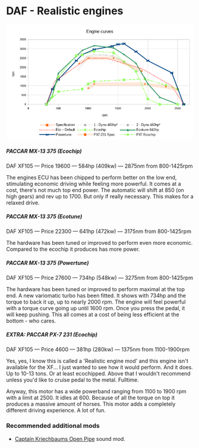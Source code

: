 # DAF - Realistic engines

![Torque curves](README-CURVES.png "Torque curves")

##### PACCAR MX-13 375 (Ecochip)

DAF XF105 — Price 19600 — 584hp (409kw) — 2875nm from 800-1425rpm

The engines ECU has been chipped to perform better on the low end, stimulating economic driving while feeling more powerful. It comes at a cost, there's not much top end power. The automatic will shift at 850 (on high gears) and rev up to 1700. But only if really necessary. This makes for a relaxed drive.

##### PACCAR MX-13 375 (Ecotune)

DAF XF105 — Price 22300 — 641hp (472kw) — 3175nm from 800-1425rpm

The hardware has been tuned or improved to perform even more economic. Compared to the ecochip it produces has more power.

##### PACCAR MX-13 375 (Powertune)

DAF XF105 — Price 27600 — 734hp (548kw) — 3275nm from 800-1425rpm

The hardware has been tuned or improved to perform maximal at the top end. A new variomatic turbo has been fitted. It shows with 734hp and the torque to back it up, up to nearly 2000 rpm. The engine will feel powerful with a torque curve going up until 1600 rpm. Once you press the pedal, it will keep pushing. This all comes at a cost of being less efficient at the bottom - who cares.

##### EXTRA: PACCAR PX-7 231 (Ecochip)

DAF XF105 — Price 4600 — 381hp (280kw) — 1375nm from 1100-1900rpm

Yes, yes, I know this is called a 'Realistic engine mod' and this engine isn't available for the XF... I just wanted to see how it would perform. And it does. Up to 10-13 tons. Or at least ecochipped. Above that I wouldn't recommend unless you'd like to cruise pedal to the metal. Fulltime.

Anyway, this motor has a wide powerband ranging from 1100 to 1900 rpm with a limit at 2500. It idles at 600. Because of all the torque on top it produces a massive amount of horses. This motor adds a completely different driving experience. A lot of fun.

### Recommended additional mods

- [Captain Kriechbaums Open Pipe](https://www.youtube.com/watch?v=K7oau37VCag) sound mod.